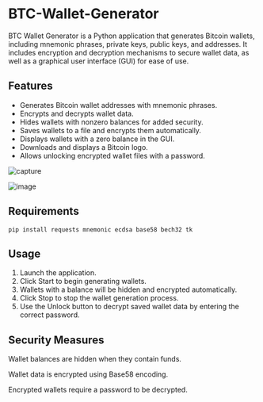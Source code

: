 # BTC-Wallet-Generator
BTC Wallet Generator is a Python application that generates Bitcoin wallets, including mnemonic phrases, private keys, public keys, and addresses. It includes encryption and decryption mechanisms to secure wallet data, as well as a graphical user interface (GUI) for ease of use.

## Features
- Generates Bitcoin wallet addresses with mnemonic phrases.
- Encrypts and decrypts wallet data.
- Hides wallets with nonzero balances for added security.
- Saves wallets to a file and encrypts them automatically.
- Displays wallets with a zero balance in the GUI.
- Downloads and displays a Bitcoin logo.
- Allows unlocking encrypted wallet files with a password.

![capture](https://github.com/user-attachments/assets/149fdc78-0391-41b3-91d4-aa57e771d821)


![image](https://github.com/user-attachments/assets/dbe72254-fe21-4fa6-9b61-7a154ae5d2c0)


## Requirements
```
pip install requests mnemonic ecdsa base58 bech32 tk
```

## Usage
1. Launch the application.
2. Click Start to begin generating wallets.
3. Wallets with a balance will be hidden and encrypted automatically.
4. Click Stop to stop the wallet generation process.
5. Use the Unlock button to decrypt saved wallet data by entering the correct password.

## Security Measures

Wallet balances are hidden when they contain funds.

Wallet data is encrypted using Base58 encoding.

Encrypted wallets require a password to be decrypted.
